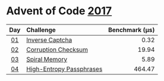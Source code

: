 # Advent of Code [2017](https://adventofcode.com/2017)

|      Day       | Challenge                                                       | Benchmark (µs) |
| :------------: | :-------------------------------------------------------------- | -------------: |
| [01](./d01.rs) | [Inverse Captcha](https://adventofcode.com/2017/day/1)          |           0.32 |
| [02](./d02.rs) | [Corruption Checksum](https://adventofcode.com/2017/day/2)      |          19.94 |
| [03](./d03.rs) | [Spiral Memory](https://adventofcode.com/2017/day/3)            |           5.89 |
| [04](./d04.rs) | [High-Entropy Passphrases](https://adventofcode.com/2017/day/4) |         464.47 |

